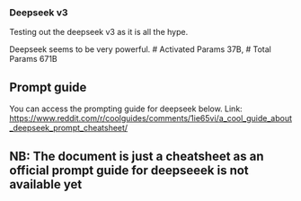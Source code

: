 ### Deepseek v3 
Testing out the deepseek v3 as it is all the hype. 

Deepseek seems to be very powerful. # Activated Params	37B, # Total Params	671B 

## Prompt guide 
You can access the prompting guide for deepseek below.
Link: https://www.reddit.com/r/coolguides/comments/1ie65vi/a_cool_guide_about_deepseek_prompt_cheatsheet/ 

## NB: The document is just a cheatsheet as an official prompt guide for deepseeek is not available yet


